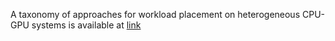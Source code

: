 A taxonomy of approaches for workload placement on heterogeneous CPU-GPU systems is available at [link](https://github.com/mnlcarv/cpugpu-tutorial/blob/main/FULL_TAXONOMY_MAIN_PLACEMENT.pdf)
